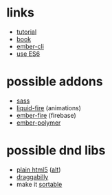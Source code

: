 # links

- [tutorial](https://devmynd.com/blog/2014-7-rails-ember-js-with-the-ember-cli-redux-part-2-the-front-end-with-ember-and-the-ember-cli)
- [book](https://leanpub.com/ember-cli-101)
- [ember-cli](http://www.ember-cli.com/)
- [use ES6](https://github.com/lukehoban/es6features#arrows)


# possible addons

- [sass](https://www.npmjs.com/package/ember-cli-sass)
- [liquid-fire](https://www.npmjs.com/package/liquid-fire) (animations)
- [ember-fire](https://www.npmjs.com/package/emberfire) (firebase)
- [ember-polymer](https://www.npmjs.com/package/ember-polymer)


# possible dnd libs

- [plain html5](http://nepalonrails.com/blog/2014/02/drag-and-drop-with-emberjs)
  ([alt](http://stackoverflow.com/questions/10739322/dragdrop-with-ember-js))
- [draggabilly](http://draggabilly.desandro.com/)
- make it [sortable](https://github.com/KirillSuhodolov/ember-drag-and-drop-sortable)
